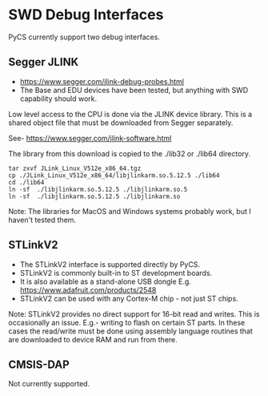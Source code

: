 # SWD Debug Interfaces

PyCS currently support two debug interfaces.

## Segger JLINK

 * https://www.segger.com/jlink-debug-probes.html
 * The Base and EDU devices have been tested, but anything with SWD capability should work.

Low level access to the CPU is done via the JLINK device library.
This is a shared object file that must be downloaded from Segger separately.

See- https://www.segger.com/jlink-software.html

The library from this download is copied to the ./lib32 or ./lib64 directory.

    tar zxvf JLink_Linux_V512e_x86_64.tgz
    cp ./JLink_Linux_V512e_x86_64/libjlinkarm.so.5.12.5 ./lib64
    cd ./lib64
    ln -sf  ./libjlinkarm.so.5.12.5 ./libjlinkarm.so.5
    ln -sf  ./libjlinkarm.so.5.12.5 ./libjlinkarm.so

Note: The libraries for MacOS and Windows systems probably work, but I haven't tested them.

## STLinkV2

 * The STLinkV2 interface is supported directly by PyCS.
 * STLinkV2 is commonly built-in to ST development boards.
 * It is also available as a stand-alone USB dongle E.g. https://www.adafruit.com/products/2548
 * STLinkV2 can be used with any Cortex-M chip - not just ST chips.

Note: STLinkV2 provides no direct support for 16-bit read and writes. This is occasionally an issue.
E.g.- writing to flash on certain ST parts. In these cases the read/write must be done using assembly language
routines that are downloaded to device RAM and run from there.

## CMSIS-DAP

Not currently supported.


